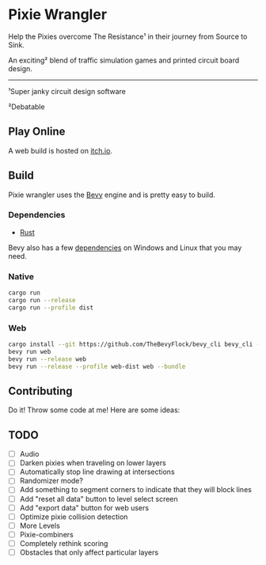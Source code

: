 # Pixie Wrangler

Help the Pixies overcome The Resistance¹ in their journey from Source to Sink.

An exciting² blend of traffic simulation games and printed circuit board design.

---

¹Super janky circuit design software

²Debatable

## Play Online

A web build is hosted on [itch.io](https://euclidean-whale.itch.io/pixie-wrangler).

## Build

Pixie wrangler uses the [Bevy](https://bevyengine.org/) engine and is pretty easy to build.

### Dependencies

- [Rust](https://www.rust-lang.org/tools/install)

Bevy also has a few [dependencies](https://bevyengine.org/learn/quick-start/getting-started/setup/#installing-os-dependencies) on Windows and Linux that you may need.

### Native

```bash
cargo run
cargo run --release
cargo run --profile dist
```

### Web

```bash
cargo install --git https://github.com/TheBevyFlock/bevy_cli bevy_cli --features wasm-opt
bevy run web
bevy run --release web
bevy run --release --profile web-dist web --bundle
```

## Contributing

Do it! Throw some code at me! Here are some ideas:

## TODO

- [ ] Audio
- [ ] Darken pixies when traveling on lower layers
- [ ] Automatically stop line drawing at intersections
- [ ] Randomizer mode?
- [ ] Add something to segment corners to indicate that they will block lines
- [ ] Add "reset all data" button to level select screen
- [ ] Add "export data" button for web users
- [ ] Optimize pixie collision detection
- [ ] More Levels
- [ ] Pixie-combiners
- [ ] Completely rethink scoring
- [ ] Obstacles that only affect particular layers
